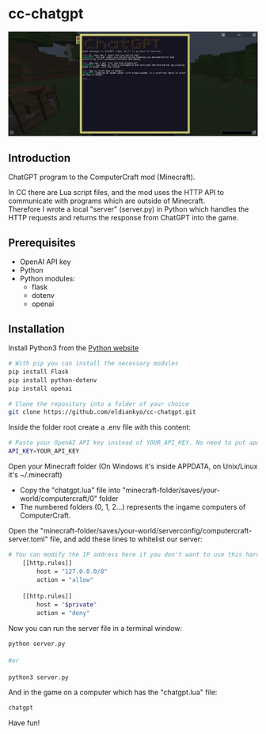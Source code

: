 # cc-chatgpt

![Cover Image](./cover.png)

## Introduction
  
ChatGPT program to the ComputerCraft mod (Minecraft).  
  
In CC there are Lua script files, and the mod uses the HTTP API to communicate with programs which are outside of Minecraft.  
Therefore I wrote a local "server" (server.py) in Python which handles the HTTP requests and returns the response from ChatGPT into the game.
  
## Prerequisites
  
- OpenAI API key
- Python
- Python modules:
  - flask
  - dotenv
  - openai
  
## Installation
  
Install Python3 from the [Python website](https://www.python.org/)
  
```bash
# With pip you can install the necessary modules
pip install Flask
pip install python-dotenv
pip install openai
```
  
```bash
# Clone the repository into a folder of your choice
git clone https://github.com/eldiankyo/cc-chatgpt.git
```
  
Inside the folder root create a .env file with this content:
  
```bash
# Paste your OpenAI API key instead of YOUR_API_KEY. No need to put apostrofes or any symboles around.
API_KEY=YOUR_API_KEY
```
  
Open your Minecraft folder (On Windows it's inside APPDATA, on Unix/Linux it's ~/.minecraft)
- Copy the "chatgpt.lua" file into "minecraft-folder/saves/your-world/computercraft/0" folder
- The numbered folders (0, 1, 2...) represents the ingame computers of ComputerCraft.
  
  
Open the "minecraft-folder/saves/your-world/serverconfig/computercraft-server.toml" file, and add these lines to whitelist our server:
  
```bash
# You can modify the IP address here if you don't want to use this hard coded one, but then don't forget to modify the one in the "server.py" file too!
	[[http.rules]]
		host = "127.0.0.0/8"
		action = "allow"

	[[http.rules]]
		host = "$private"
		action = "deny"
```

Now you can run the server file in a terminal window:
```bash
python server.py
  
#or
  
python3 server.py
```

And in the game on a computer which has the "chatgpt.lua" file:
```bash
chatgpt
```

Have fun!
